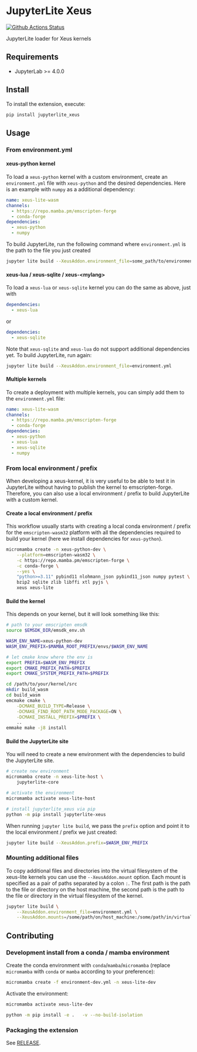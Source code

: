 # JupyterLite Xeus

[![Github Actions Status](https://github.com/jupyterlite/xeus/workflows/Build/badge.svg)](https://github.com/jupyterlite/xeus/actions/workflows/build.yml)

JupyterLite loader for Xeus kernels

## Requirements

- JupyterLab >= 4.0.0

## Install

To install the extension, execute:

```bash
pip install jupyterlite_xeus
```

## Usage

### From environment.yml

#### xeus-python kernel

To load a `xeus-python` kernel with a custom environment, create an `environment.yml` file with `xeus-python` and the desired dependencies. Here is an example with `numpy` as a additional dependency:

```yaml
name: xeus-lite-wasm
channels:
  - https://repo.mamba.pm/emscripten-forge
  - conda-forge
dependencies:
  - xeus-python
  - numpy
```

To build JupyterLite, run the following command where `environment.yml` is the path to the file you just created

```bash
jupyter lite build --XeusAddon.environment_file=some_path/to/environment.yml
```

#### xeus-lua / xeus-sqlite / xeus-\<mylang\>

To load a `xeus-lua` or `xeus-sqlite` kernel you can
do the same as above, just with

```yaml
dependencies:
  - xeus-lua
```

or

```yaml
dependencies:
  - xeus-sqlite
```

Note that `xeus-sqlite` and `xeus-lua` do not support additional dependencies yet.
To build JupyterLite, run again:

```bash
jupyter lite build --XeusAddon.environment_file=environment.yml
```

#### Multiple kernels

To create a deployment with multiple kernels, you can simply add them to the `environment.yml` file:

```yaml
name: xeus-lite-wasm
channels:
  - https://repo.mamba.pm/emscripten-forge
  - conda-forge
dependencies:
  - xeus-python
  - xeus-lua
  - xeus-sqlite
  - numpy
```

### From local environment / prefix

When developing a xeus-kernel, it is very useful to be able to test it in JupyterLite without having to publish the kernel to emscripten-forge. Therefore, you can also use a local environment / prefix to build JupyterLite with a custom kernel.

#### Create a local environment / prefix

This workflow usually starts with creating a local conda environment / prefix for the `emscripten-wasm32` platform with all the dependencies required to build your kernel (here we install dependencies for `xeus-python`).

```bash
micromamba create -n xeus-python-dev \
    --platform=emscripten-wasm32 \
    -c https://repo.mamba.pm/emscripten-forge \
    -c conda-forge \
    --yes \
    "python>=3.11" pybind11 nlohmann_json pybind11_json numpy pytest \
    bzip2 sqlite zlib libffi xtl pyjs \
    xeus xeus-lite
```

#### Build the kernel

This depends on your kernel, but it will look something like this:

```bash
# path to your emscripten emsdk
source $EMSDK_DIR/emsdk_env.sh

WASM_ENV_NAME=xeus-python-dev
WASM_ENV_PREFIX=$MAMBA_ROOT_PREFIX/envs/$WASM_ENV_NAME

# let cmake know where the env is
export PREFIX=$WASM_ENV_PREFIX
export CMAKE_PREFIX_PATH=$PREFIX
export CMAKE_SYSTEM_PREFIX_PATH=$PREFIX

cd /path/to/your/kernel/src
mkdir build_wasm
cd build_wasm
emcmake cmake \
    -DCMAKE_BUILD_TYPE=Release \
    -DCMAKE_FIND_ROOT_PATH_MODE_PACKAGE=ON \
    -DCMAKE_INSTALL_PREFIX=$PREFIX \
    ..
emmake make -j8 install
```

#### Build the JupyterLite site

You will need to create a new environment with the dependencies to build the JupyterLite site.

```bash
# create new environment
micromamba create -n xeus-lite-host \
    jupyterlite-core

# activate the environment
micromamba activate xeus-lite-host

# install jupyterlite_xeus via pip
python -m pip install jupyterlite-xeus
```

When running `jupyter lite build`, we pass the `prefix` option and point it to the local environment / prefix we just created:

```bash
jupyter lite build --XeusAddon.prefix=$WASM_ENV_PREFIX
```

### Mounting additional files

To copy additional files and directories into the virtual filesystem of the xeus-lite kernels you can use the `--XeusAddon.mount` option.
Each mount is specified as a pair of paths separated by a colon `:`. The first path is the path to the file or directory on the host machine, the second path is the path to the file or directory in the virtual filesystem of the kernel.

```bash
jupyter lite build \
    --XeusAddon.environment_file=environment.yml \
    --XeusAddon.mounts=/some/path/on/host_machine:/some/path/in/virtual/filesystem
```

## Contributing

### Development install from a conda / mamba environment

Create the conda environment with `conda`/`mamba`/`micromamba` (replace `micromamba` with `conda` or `mamba` according to your preference):

```bash
micromamba create -f environment-dev.yml -n xeus-lite-dev
```

Activate the environment:

```bash
micromamba activate xeus-lite-dev
```

```bash
python -m pip install -e .   -v --no-build-isolation
```

### Packaging the extension

See [RELEASE](RELEASE.md).
